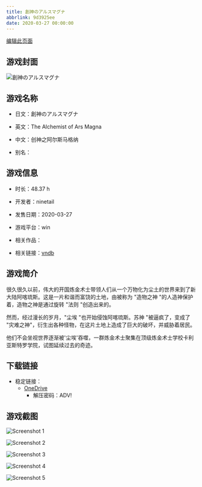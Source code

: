 ```yaml
---
title: 創神のアルスマグナ
abbrlink: 9d3925ee
date: 2020-03-27 00:00:00
---
```

[编辑此页面](https://github.com/ACG-3/ADV3-source/blob/main/source/_posts/games/%E5%89%B5%E7%A5%9E%E3%81%AE%E3%82%A2%E3%83%AB%E3%82%B9%E3%83%9E%E3%82%B0%E3%83%8A.md)

## 游戏封面

![創神のアルスマグナ](https://pan.timero.xyz/onedrive/img_lib_001/%E5%89%B5%E7%A5%9E%E3%81%AE%E3%82%A2%E3%83%AB%E3%82%B9%E3%83%9E%E3%82%B0%E3%83%8A_cover.avif)


## 游戏名称

- 日文：創神のアルスマグナ
- 英文：The Alchemist of Ars Magna
- 中文：创神之阿尔斯马格纳

- 别名：


## 游戏信息

- 时长：48.37 h
- 开发者：ninetail
- 发售日期：2020-03-27
- 游戏平台：win
- 相关作品：

- 相关链接：[vndb](https://vndb.org/v26098)


## 游戏简介

很久很久以前，伟大的开国炼金术士带领人们从一个万物化为尘土的世界来到了新大陆阿喀琉斯。这是一片和谐而富饶的土地，由被称为 "造物之神 "的人造神保护着，造物之神是通过旋转 "法则 "创造出来的。

然而，经过漫长的岁月，"尘埃 "也开始侵蚀阿喀琉斯。苏神 "被逼疯了，变成了 "灾难之神"，衍生出各种怪物，在这片土地上造成了巨大的破坏，并威胁着居民。

他们不会坐视世界逐渐被'尘埃'吞噬，一群炼金术士聚集在顶级炼金术士学校卡利亚斯特罗学院，试图延续过去的奇迹。




## 下载链接

- 稳定链接：
    - [OneDrive](https://pan.timero.xyz/onedrive/adv_lib_001/%E5%89%B5%E7%A5%9E%E3%81%AE%E3%82%A2%E3%83%AB%E3%82%B9%E3%83%9E%E3%82%B0%E3%83%8A)
        - 解压密码：ADV!



## 游戏截图


![Screenshot 1](https://pan.timero.xyz/onedrive/img_lib_001/%E5%89%B5%E7%A5%9E%E3%81%AE%E3%82%A2%E3%83%AB%E3%82%B9%E3%83%9E%E3%82%B0%E3%83%8A_Screenshot_1.avif)

![Screenshot 2](https://pan.timero.xyz/onedrive/img_lib_001/%E5%89%B5%E7%A5%9E%E3%81%AE%E3%82%A2%E3%83%AB%E3%82%B9%E3%83%9E%E3%82%B0%E3%83%8A_Screenshot_2.avif)

![Screenshot 3](https://pan.timero.xyz/onedrive/img_lib_001/%E5%89%B5%E7%A5%9E%E3%81%AE%E3%82%A2%E3%83%AB%E3%82%B9%E3%83%9E%E3%82%B0%E3%83%8A_Screenshot_3.avif)

![Screenshot 4](https://pan.timero.xyz/onedrive/img_lib_001/%E5%89%B5%E7%A5%9E%E3%81%AE%E3%82%A2%E3%83%AB%E3%82%B9%E3%83%9E%E3%82%B0%E3%83%8A_Screenshot_4.avif)

![Screenshot 5](https://pan.timero.xyz/onedrive/img_lib_001/%E5%89%B5%E7%A5%9E%E3%81%AE%E3%82%A2%E3%83%AB%E3%82%B9%E3%83%9E%E3%82%B0%E3%83%8A_Screenshot_5.avif)


